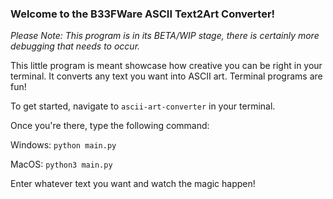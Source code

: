 ### Welcome to the B33FWare ASCII Text2Art Converter!

*Please Note: This program is in its BETA/WIP stage, there is certainly more debugging that needs to occur.*

This little program is meant showcase how creative you can be right in your terminal. It converts any text you want into ASCII art. Terminal programs are fun!


To get started, navigate to ```ascii-art-converter``` in your terminal.


Once you're there, type the following command:
  
  Windows: ```python main.py```
  
  MacOS: ```python3 main.py```


Enter whatever text you want and watch the magic happen!
